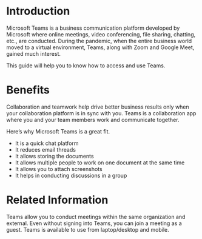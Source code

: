 # Introduction
Microsoft Teams is a business communication platform developed by Microsoft where online meetings, video conferencing, file sharing, chatting, etc., are conducted. During the pandemic, when the entire business world moved to a virtual environment, Teams, along with Zoom and Google Meet, gained much interest.

This guide will help you to know how to access and use Teams.

# Benefits
Collaboration and teamwork help drive better business results only when your collaboration platform is in sync with you. Teams is a collaboration app where you and your team members work and communicate together.

Here’s why Microsoft Teams is a great fit.
- It is a quick chat platform
-	It reduces email threads
-	It allows storing the documents 
-	It allows multiple people to work on one document at the same time
-	It allows you to attach screenshots 
-	It helps in conducting discussions in a group

# Related Information
Teams allow you to conduct meetings within the same organization and external. Even without signing into Teams, you can join a meeting as a guest. Teams is available to use from laptop/desktop and mobile. 

